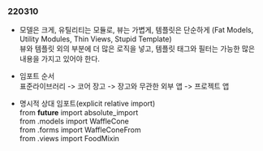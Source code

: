 ### 220310
- 모델은 크게, 유틸리티는 모듈로, 뷰는 가볍게, 템플릿은 단순하게 (Fat Models, Utility Modules, Thin Views, Stupid Template)   
뷰와 템플릿 외의 부분에 더 많은 로직을 넣고, 템플릿 태그와 필터는 가능한 많은 내용을 가지고 있어야 한다.   
 
 - 임포트 순서    
 표준라이브러리 -> 코어 장고 -> 장고와 무관한 외부 앱 -> 프로젝트 앱

 - 명시적 상대 임포트(explicit relative import)   
 from __future__ import absolute_import   
 from .models import WaffleCone    
 from .forms import WaffleConeFrom    
 from .views import FoodMixin   